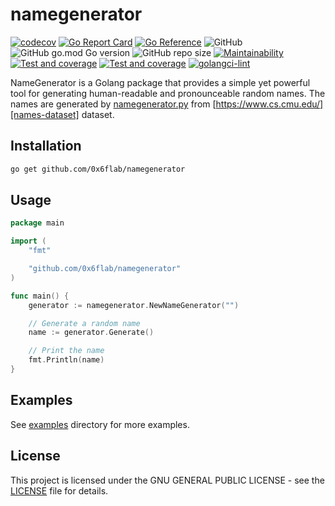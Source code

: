 # namegenerator

[![codecov](https://codecov.io/gh/0x6flab/namegenerator/branch/main/graph/badge.svg?token=BV5BLGFPZ1)](https://codecov.io/gh/0x6flab/namegenerator)
[![Go Report Card](https://goreportcard.com/badge/github.com/0x6flab/namegenerator)](https://goreportcard.com/report/github.com/0x6flab/namegenerator)
[![Go Reference](https://pkg.go.dev/badge/github.com/0x6flab/namegenerator.svg)](https://pkg.go.dev/github.com/0x6flab/namegenerator)
![GitHub](https://img.shields.io/github/license/0x6flab/namegenerator?style=plastic)
![GitHub go.mod Go version](https://img.shields.io/github/go-mod/go-version/0x6flab/namegenerator?style=plastic)
![GitHub repo size](https://img.shields.io/github/repo-size/0x6flab/namegenerator?style=plastic)
[![Maintainability](https://api.codeclimate.com/v1/badges/d2a9668083e57e08c20b/maintainability)](https://codeclimate.com/github/0x6flab/namegenerator/maintainability)
[![Test and coverage](https://github.com/0x6flab/namegenerator/actions/workflows/codecov.yaml/badge.svg)](https://github.com/0x6flab/namegenerator/actions/workflows/codecov.yaml)
[![Test and coverage](https://github.com/0x6flab/namegenerator/actions/workflows/runexamples.yaml/badge.svg)](https://github.com/0x6flab/namegenerator/actions/workflows/runexamples.yaml)
[![golangci-lint](https://github.com/0x6flab/namegenerator/actions/workflows/golangci-lint.yaml/badge.svg)](https://github.com/0x6flab/namegenerator/actions/workflows/golangci-lint.yaml)

NameGenerator is a Golang package that provides a simple yet powerful tool for generating human-readable and pronounceable random names. The names are generated by [namegenerator.py](./namegenerator.py) from [https://www.cs.cmu.edu/][names-dataset] dataset.

## Installation

```bash
go get github.com/0x6flab/namegenerator
```

## Usage

```go
package main

import (
    "fmt"

    "github.com/0x6flab/namegenerator"
)

func main() {
    generator := namegenerator.NewNameGenerator("")

    // Generate a random name
    name := generator.Generate()

    // Print the name
    fmt.Println(name)
}
```

## Examples

See [examples](./examples) directory for more examples.

## License

This project is licensed under the GNU GENERAL PUBLIC LICENSE - see the [LICENSE](./LICENSE) file for details.

[names-dataset]: https://www.cs.cmu.edu/afs/cs/project/ai-repository/ai/areas/nlp/corpora/0.html

